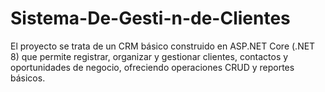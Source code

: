 # Sistema-De-Gesti-n-de-Clientes
El proyecto se trata de un CRM básico construido en ASP.NET Core (.NET 8) que permite registrar, organizar y gestionar clientes, contactos y oportunidades de negocio, ofreciendo operaciones CRUD y reportes básicos.
